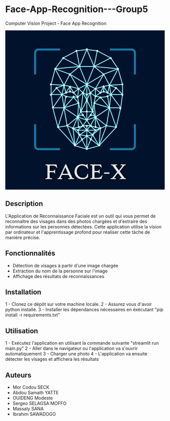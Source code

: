 # Face-App-Recognition---Group5

Computer Vision Project - Face App Recognition

![Alt text](image.png)


## Description

L'Application de Reconnaissance Faciale est un outil qui vous permet de reconnaître des visages dans des photos chargées et d'extraire des informations sur les personnes détectées. Cette application utilise la vision par ordinateur et l'apprentissage profond pour réaliser cette tâche de manière précise.

## Fonctionnalités

- Détection de visages à partir d'une image chargée
- Extraction du nom de la personne sur l'image
- Affichage des résultats de reconnaissances

## Installation

1 - Clonez ce dépôt sur votre machine locale.
2 - Assurez vous d'avoir python installé.
3 - Installer les dépendances nécessaires en éxécutant "pip install -r requirements.txt"

## Utilisation

1 - Exécutez l'application en utilisant la commande suivante "streamlit run main.py"
2 - Aller dans le navigateur ou l'application va s'ouvrir automatiquement
3 - Charger une photo
4 - L'application va ensuite détecter les visages et affichera les résultats


## Auteurs

- Mor Codou SECK  
- Abdou Samath YATTE
- OUIDENG Modeste
- Sergeo SELAGSA MOFFO
- Massaly SANA
- Ibrahim SAWADOGO